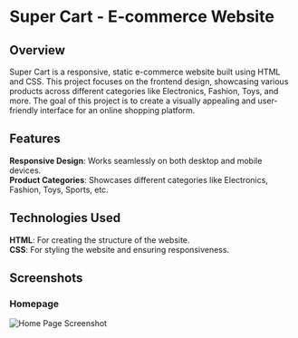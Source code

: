 # Super Cart - E-commerce Website

## Overview
Super Cart is a responsive, static e-commerce website built using HTML and CSS. This project focuses on the frontend design, showcasing various products across different categories like Electronics, Fashion, Toys, and more. The goal of this project is to create a visually appealing and user-friendly interface for an online shopping platform.

## Features
 **Responsive Design**: Works seamlessly on both desktop and mobile devices.  
 **Product Categories**: Showcases different categories like Electronics, Fashion, Toys, Sports, etc.

 
## Technologies Used
**HTML**: For creating the structure of the website.  
**CSS**: For styling the website and ensuring responsiveness.

## Screenshots
### Homepage

![Home Page Screenshot](images/homepage-screenshot.png)







 

